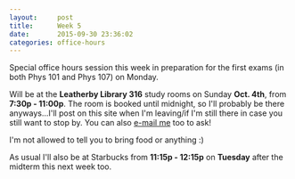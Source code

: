```yaml
---
layout:     post
title:      Week 5
date:       2015-09-30 23:36:02
categories: office-hours
---
```


Special office hours session this week in preparation for the first exams (in
both Phys 101 and Phys 107) on Monday.

Will be at the **Leatherby Library 316** study rooms on Sunday **Oct. 4th**,
from **7:30p - 11:00p**.  The room is booked until midnight, so I'll probably
be there anyways...I'll post on this site when I'm leaving/if I'm still there
in case you still want to stop by.  You can also [e-mail
me](mailto:jusle@chapman.edu) too to ask!

I'm not allowed to tell you to bring food or anything :)

As usual I'll also be at Starbucks from **11:15p - 12:15p** on **Tuesday**
after the midterm this next week too.


